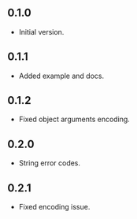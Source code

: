 ## 0.1.0

- Initial version.

## 0.1.1

- Added example and docs.

## 0.1.2

- Fixed object arguments encoding.

## 0.2.0

- String error codes.

## 0.2.1

- Fixed encoding issue.